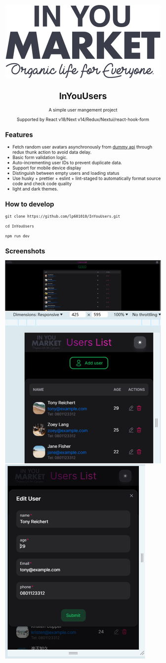 <div align="center">
<img src="./public/logo.png" alt="icon"/>
<h1 align="center">InYouUsers</h1>
A simple user mangement project

Supported by React v18/Next v14/Redux/Nextui/react-hook-form

</div>

## Features

- Fetch random user avatars asynchronously from [dummy api](https://jsonplaceholder.typicode.com/users) through redux thunk action to avoid data delay.
- Basic form validation logic.
- Auto-incrementing user IDs to prevent duplicate data.
- Support for mobile device display
- Distinguish between empty users and loading status
- Use husky + prettier + eslint + lint-staged to automatically format source code and check code quality
- light and dark themes.

## How to develop

```shell
git clone https://github.com/lp601010/InYouUsers.git

cd InYouUsers

npm run dev
```

## Screenshots

![cover](./public/pc.png)
![mobile](./public/mobile.png)
![modal](./public/modal.png)

